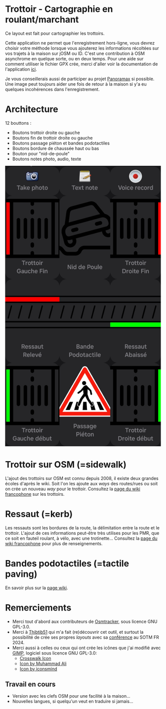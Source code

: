 # Trottoir - Cartographie en roulant/marchant
Ce layout est fait pour cartographier les trottoirs.

Cette application ne permet que l'enregistrement hors-ligne, vous devrez choisir votre méthode lorsque vous ajouterez les informations récoltées sur vos trajets à la maison sur jOSM ou ID. C'est une contribution à OSM asynchrome en quelque sorte, ou en deux temps.
Pour une aide sur comment utiliser le fichier GPX crée, merci d'aller voir la documentation de l'application [ici](https://github.com/labexp/osmtracker-android/wiki/).

Je vous conseillerais aussi de participer au projet [Panoramax](https://panoramax.fr/) si possible. Une image peut toujours aider une fois de retour à la maison si y'a eu quelques incohérences dans l'enregistrement.

# Architecture
12 bouttons :
- Boutons trottoir droite ou gauche
- Boutons fin de trottoir droite ou gauche
- Boutons passage piéton et bandes podotactiles
- Boutons bordure de chaussée haut ou bas
- Bouton pour "nid-de-poule"
- Boutons notes photo, audio, texte

![Capture d'écran en thème sombre](layouts\trottoir\trottoir_icons\Screenshot_trottoir.png)


# Trottoir sur OSM (=sidewalk)

L'ajout des trottoirs sur OSM est connu depuis 2008, il existe deux grandes écoles d'après le wiki. Soit l'on les ajoute aux *ways* des routes/rues ou soit on crée un nouveau *way* pour le trottoir. Consultez la [page du wiki francophone](https://wiki.openstreetmap.org/wiki/FR:Key:sidewalk) sur les trottoirs.

# Ressaut (=kerb)

Les ressauts sont les bordures de la route, la délimitation entre la route et le trottoir. L'ajout de ces informations peut-être très utilises pour les PMR, que ce soit en fauteil roulant, à vélo, avec une trotinette... Consultez la [page du wiki francophone](https://wiki.openstreetmap.org/wiki/FR:Key:kerb) pour plus de renseignements.

# Bandes podotactiles (=tactile paving)

En savoir plus sur la [page wiki](https://wiki.openstreetmap.org/wiki/FR:Key:tactile_paving).

# Remerciements

- Merci tout d'abord aux contributeurs de [Osmtracker](https://github.com/labexp/osmtracker-android), sous licence GNU GPL-3.0.
- Merci à [Thibtib51](https://github.com/Thibtib51/osmtracker_layouts/) qui m'a fait (re)découvrir cet outil, et surtout la possibilité de crée ses propres *layouts* avec sa [conférence](https://peertube.openstreetmap.fr/w/51rvQ2UVMbC8fwUs9NZB8y) au SOTM FR 2024.
- Merci aussi à celles ou ceux qui ont crée les icônes que j'ai modifié avec [GIMP](https://www.gimp.org/), logiciel sous licence GNU GPL-3.0:
	- <a href="https://www.freepik.com/icon/crosswalk_4736604#fromView=search&page=7&position=12&uuid=107693cf-10cb-4244-98ef-937742a8b83e">Crosswalk Icon</a>
	- <a href="https://www.freepik.com/icon/frozen_11823432#fromView=search&page=1&position=65&uuid=8675267c-2140-4cf7-ae1f-247f7a54f6c1">Icon by Muhammad Ali</a>
	- <a href="https://www.freepik.com/icon/car_16667514#fromView=search&page=1&position=8&uuid=ae631a93-5624-4a8a-abcb-82a99672b837">Icon by iconsmind</a>

## Travail en cours

- Version avec les clefs OSM pour une facilité à la maison...
- Nouvelles langues, si quelqu'un veut en traduire si jamais...
